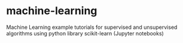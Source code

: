 # machine-learning 

Machine Learning example tutorials for supervised and unsupervised algorithms 
using python library scikit-learn (Jupyter notebooks) 

